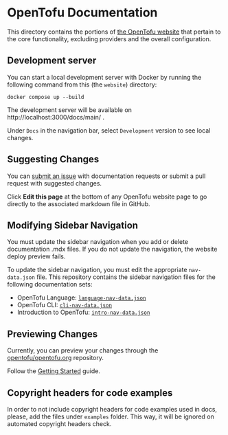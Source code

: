 # OpenTofu Documentation

This directory contains the portions of [the OpenTofu website](https://opentofu.org) that pertain to the core functionality, excluding providers and the overall configuration.

## Development server

You can start a local development server with Docker by running the following command from this (the `website`) directory:

```
docker compose up --build
```

The development server will be available on http://localhost:3000/docs/main/ .

Under `Docs` in the navigation bar, select `Development` version to see local changes.

## Suggesting Changes

You can [submit an issue](https://github.com/opentofu/opentofu/issues/new/choose) with documentation requests or submit a pull request with suggested changes.

Click **Edit this page** at the bottom of any OpenTofu website page to go directly to the associated markdown file in GitHub.

## Modifying Sidebar Navigation

You must update the sidebar navigation when you add or delete documentation .mdx files. If you do not update the navigation, the website deploy preview fails.

To update the sidebar navigation, you must edit the appropriate `nav-data.json` file. This repository contains the sidebar navigation files for the following documentation sets:

- OpenTofu Language: [`language-nav-data.json`](https://github.com/opentofu/opentofu/blob/main/website/data/language-nav-data.json)
- OpenTofu CLI: [`cli-nav-data.json`](https://github.com/opentofu/opentofu/blob/main/website/data/cli-nav-data.json)
- Introduction to OpenTofu: [`intro-nav-data.json`](https://github.com/opentofu/opentofu/blob/main/website/data/intro-nav-data.json)

## Previewing Changes

Currently, you can preview your changes through the [opentofu/opentofu.org](https://github.com/opentofu/opentofu.org/blob/main/README.md) repository.

Follow the [Getting Started](https://github.com/opentofu/opentofu.org/blob/main/README.md#getting-started) guide.

## Copyright headers for code examples

In order to not include copyright headers for code examples used in docs, please, add the files under `examples` folder. This way, it will be ignored on automated copyright headers check.

